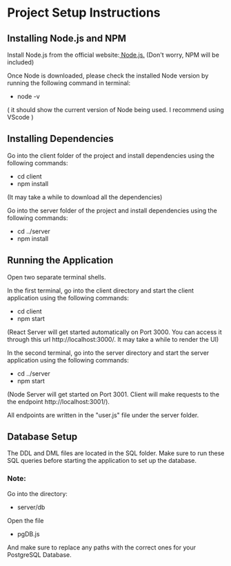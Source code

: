 # Project Setup Instructions

## Installing Node.js and NPM

Install Node.js from the official website:[ Node.js.](https://nodejs.org/en/download) (Don't worry, NPM will be included)

Once Node is downloaded, please check the installed Node version by running the following command in terminal:

- node -v

( it should show the current version of Node being used. I recommend using VScode )

## Installing Dependencies

Go into the client folder of the project and install dependencies using the following commands:

- cd client
- npm install

(It may take a while to download all the dependencies)

Go into the server folder of the project and install dependencies using the following commands:

- cd ../server
- npm install

## Running the Application

Open two separate terminal shells.

In the first terminal, go into the client directory and start the client application using the following commands:

- cd client
- npm start

(React Server will get started automatically on Port 3000. You can access it through this url http://localhost:3000/. It may take a while to render the UI)

In the second terminal, go into the server directory and start the server application using the following commands:

- cd ../server
- npm start

(Node Server will get started on Port 3001. Client will make requests to the the endpoint http://localhost:3001/).

All endpoints are written in the "user.js" file under the server folder.

## Database Setup

The DDL and DML files are located in the SQL folder.
Make sure to run these SQL queries before starting the application to set up the database.

### Note:


Go into the directory: 

- server/db

Open the file 

- pgDB.js

And make sure to replace any paths with the correct ones for your PostgreSQL Database.



